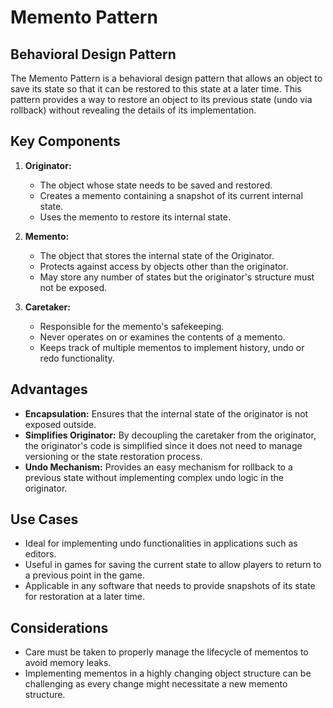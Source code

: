 # Memento Pattern

## Behavioral Design Pattern

The Memento Pattern is a behavioral design pattern that allows an object to save its state so that it can be restored to
this state at a later time. This pattern provides a way to restore an object to its previous state (undo via rollback)
without revealing the details of its implementation.

## Key Components

1. **Originator:**
    - The object whose state needs to be saved and restored.
    - Creates a memento containing a snapshot of its current internal state.
    - Uses the memento to restore its internal state.

2. **Memento:**
    - The object that stores the internal state of the Originator.
    - Protects against access by objects other than the originator.
    - May store any number of states but the originator's structure must not be exposed.

3. **Caretaker:**
    - Responsible for the memento's safekeeping.
    - Never operates on or examines the contents of a memento.
    - Keeps track of multiple mementos to implement history, undo or redo functionality.

## Advantages

- **Encapsulation:** Ensures that the internal state of the originator is not exposed outside.
- **Simplifies Originator:** By decoupling the caretaker from the originator, the originator's code is simplified since
  it does not need to manage versioning or the state restoration process.
- **Undo Mechanism:** Provides an easy mechanism for rollback to a previous state without implementing complex undo
  logic in the originator.

## Use Cases

- Ideal for implementing undo functionalities in applications such as editors.
- Useful in games for saving the current state to allow players to return to a previous point in the game.
- Applicable in any software that needs to provide snapshots of its state for restoration at a later time.

## Considerations

- Care must be taken to properly manage the lifecycle of mementos to avoid memory leaks.
- Implementing mementos in a highly changing object structure can be challenging as every change might necessitate a new
  memento structure.
